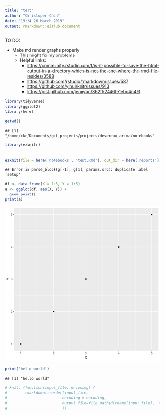 ```yaml
---
title: "test"
author: "Christoper Chan"
date: "19:24 26 March 2019"
output: rmarkdown::github_document
---
```





TO DO:

- Make md render graphs properly
  * [This](https://deanattali.com/blog/ezknitr-package/) might fix my problems
  * Helpful links:
    - https://community.rstudio.com/t/is-it-possible-to-save-the-html-output-in-a-directory-which-is-not-the-one-where-the-rmd-file-resides/3588
    - https://github.com/rstudio/rmarkdown/issues/587
    - https://github.com/yihui/knitr/issues/913
    - https://gist.github.com/jennybc/362f52446fe1ebc4c49f



```r
library(tidyverse)
library(ggplot2)
library(here)
```

```r
getwd()
```

```
## [1] "/home/ckc/Documents/git_projects/projects/devereux_arima/notebooks"
```

```r
library(ezknitr)


ezknit(file = here('notebooks', 'test.Rmd'), out_dir = here('reports'))
```

```
## Error in parse_block(g[-1], g[1], params.src): duplicate label 'setup'
```



```r
df <- data.frame(X = 1:5, Y = 1:5)
a <- ggplot(df, aes(X, Y)) +
  geom_point()
print(a)
```

![plot of chunk unnamed-chunk-20](test//unnamed-chunk-20-1.png)


```r
print('hello world')
```

```
## [1] "hello world"
```

```r
# knit: (function(input_file, encoding) {
#        rmarkdown::render(input_file, 
#                         encoding = encoding, 
#                         output_file=file.path(dirname(input_file), 'test_dir', 'analysis.md'))
#                         })
```




